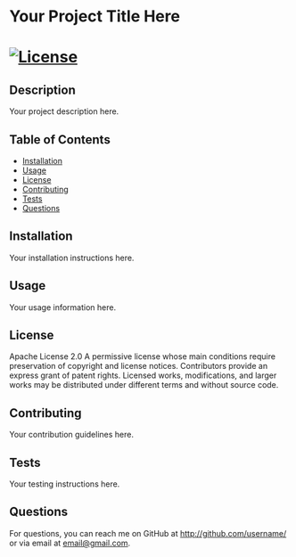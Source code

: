 
# Your Project Title Here
# [![License](https://img.shields.io/badge/License-Apache%202.0-blue.svg)](https://opensource.org/licenses/Apache-2.0)


## Description
Your project description here.

## Table of Contents
* [Installation](#installation)
* [Usage](#usage)
* [License](#license)
* [Contributing](#contributing)
* [Tests](#tests)
* [Questions](#questions)
  
## Installation
Your installation instructions here.

## Usage
Your usage information here.

## License
Apache License 2.0
A permissive license whose main conditions require preservation of copyright and license notices. Contributors provide an express grant of patent rights. Licensed works, modifications, and larger works may be distributed under different terms and without source code.

## Contributing
Your contribution guidelines here.

## Tests
Your testing instructions here.

## Questions
For questions, you can reach me on GitHub at http://github.com/username/ or via email at email@gmail.com.

